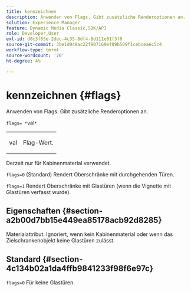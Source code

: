 ```yaml
---
title: kennzeichnen
description: Anwenden von Flags. Gibt zusätzliche Renderoptionen an.
solution: Experience Manager
feature: Dynamic Media Classic,SDK/API
role: Developer,User
exl-id: d0c3f65e-2dec-4c35-8df4-8d111e81f3f0
source-git-commit: 3be1d948ac22f907169ef09b509f1cebceaec5c4
workflow-type: tm+mt
source-wordcount: '70'
ht-degree: 4%

---
```


# kennzeichnen {#flags}

Anwenden von Flags. Gibt zusätzliche Renderoptionen an.

`flags= *`val`*`

<table id="simpletable_00B21BD9E47E4D2FB0042CB507431916"> 
 <tr class="strow"> 
  <td class="stentry"> <p><span class="varname"> val</span> </p> </td> 
  <td class="stentry"> <p>Flag-Wert. </p></td> 
 </tr> 
</table>

Derzeit nur für Kabinenmaterial verwendet.

`flags=0` (Standard) Rendert Oberschränke mit durchgehenden Türen.

`flags=1` Rendert Oberschränke mit Glastüren (wenn die Vignette mit Glastüren verfasst wurde).

## Eigenschaften {#section-a2b00d7bb15e449ea85178acb92d8285}

Materialattribut. Ignoriert, wenn kein Kabinenmaterial oder wenn das Zielschrankenobjekt keine Glastüren zulässt.

## Standard {#section-4c134b02a1da4ffb9841233f98f6e97c}

`flags=0` Für keine Glastüren.
